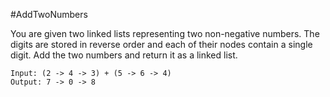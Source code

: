 #AddTwoNumbers

You are given two linked lists representing two non-negative numbers. The digits are stored in reverse order and each of their nodes contain a single digit. Add the two numbers and return it as a linked list.

    Input: (2 -> 4 -> 3) + (5 -> 6 -> 4)
    Output: 7 -> 0 -> 8